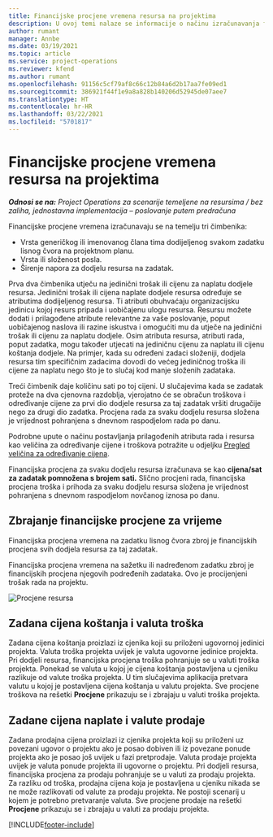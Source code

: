 ```yaml
---
title: Financijske procjene vremena resursa na projektima
description: U ovoj temi nalaze se informacije o načinu izračunavanja financijskih procjena vremena.
author: rumant
manager: Annbe
ms.date: 03/19/2021
ms.topic: article
ms.service: project-operations
ms.reviewer: kfend
ms.author: rumant
ms.openlocfilehash: 91156c5cf79af8c66c12b84a6d2b17aa7fe09ed1
ms.sourcegitcommit: 386921f44f1e9a8a828b140206d52945de07aee7
ms.translationtype: HT
ms.contentlocale: hr-HR
ms.lasthandoff: 03/22/2021
ms.locfileid: "5701817"
---
```

# <a name="financial-estimates-for-resource-time-on-projects"></a>Financijske procjene vremena resursa na projektima

_**Odnosi se na:** Project Operations za scenarije temeljene na resursima / bez zaliha, jednostavna implementacija – poslovanje putem predračuna_

Financijske procjene vremena izračunavaju se na temelju tri čimbenika: 

- Vrsta generičkog ili imenovanog člana tima dodijeljenog svakom zadatku lisnog čvora na projektnom planu. 
- Vrsta ili složenost posla.
- Širenje napora za dodjelu resursa na zadatak. 

Prva dva čimbenika utječu na jedinični trošak ili cijenu za naplatu dodjele resursa. Jedinični trošak ili cijena naplate dodjele resursa određuje se atributima dodijeljenog resursa. Ti atributi obuhvaćaju organizacijsku jedinicu kojoj resurs pripada i uobičajenu ulogu resursa. Resursu možete dodati i prilagođene atribute relevantne za vaše poslovanje, poput uobičajenog naslova ili razine iskustva i omogućiti mu da utječe na jedinični trošak ili cijenu za naplatu dodjele.
Osim atributa resursa, atributi rada, poput zadatka, mogu također utjecati na jediničnu cijenu za naplatu ili cijenu koštanja dodjele. Na primjer, kada su određeni zadaci složeniji, dodjela resursa tim specifičnim zadacima dovodi do većeg jediničnog troška ili cijene za naplatu nego što je to slučaj kod manje složenih zadataka.   

Treći čimbenik daje količinu sati po toj cijeni. U slučajevima kada se zadatak proteže na dva cjenovna razdoblja, vjerojatno će se obračun troškova i određivanje cijene za prvi dio dodjele resursa za taj zadatak vršiti drugačije nego za drugi dio zadatka. Procjena rada za svaku dodjelu resursa složena je vrijednost pohranjena s dnevnom raspodjelom rada po danu.

Podrobne upute o načinu postavljanja prilagođenih atributa rada i resursa kao veličina za određivanje cijene i troškova potražite u odjeljku [Pregled veličina za određivanje cijena](../pricing-costing/pricing-dimensions-overview.md).

Financijska procjena za svaku dodjelu resursa izračunava se kao **cijena/sat za zadatak pomnožena s brojem sati.**  Slično procjeni rada, financijska procjena troška i prihoda za svaku dodjelu resursa složena je vrijednost pohranjena s dnevnom raspodjelom novčanog iznosa po danu. 

## <a name="summarizing-financial-estimates-for-time"></a>Zbrajanje financijske procjene za vrijeme
Financijska procjena vremena na zadatku lisnog čvora zbroj je financijskih procjena svih dodjela resursa za taj zadatak.

Financijska procjena vremena na sažetku ili nadređenom zadatku zbroj je financijskih procjena njegovih podređenih zadataka. Ovo je procijenjeni trošak rada na projektu. 

![Procjene resursa](./media/navigation12.png)

## <a name="default-cost-price-and-cost-currency"></a>Zadana cijena koštanja i valuta troška

Zadana cijena koštanja proizlazi iz cjenika koji su priloženi ugovornoj jedinici projekta. Valuta troška projekta uvijek je valuta ugovorne jedinice projekta. Pri dodjeli resursa, financijska procjena troška pohranjuje se u valuti troška projekta. Ponekad se valuta u kojoj je cijena koštanja postavljena u cjeniku razlikuje od valute troška projekta. U tim slučajevima aplikacija pretvara valutu u kojoj je postavljena cijena koštanja u valutu projekta. Sve procjene troškova na rešetki **Procjene** prikazuju se i zbrajaju u valuti troška projekta. 

## <a name="default-bill-rate-and-sales-currency"></a>Zadane cijena naplate i valute prodaje

Zadana prodajna cijena proizlazi iz cjenika projekta koji su priloženi uz povezani ugovor o projektu ako je posao dobiven ili iz povezane ponude projekta ako je posao još uvijek u fazi pretprodaje. Valuta prodaje projekta uvijek je valuta ponude projekta ili ugovorne o projektu. Pri dodjeli resursa, financijska procjena za prodaju pohranjuje se u valuti za prodaju projekta. Za razliku od troška, prodajna cijena koja je postavljena u cjeniku nikada se ne može razlikovati od valute za prodaju projekta. Ne postoji scenarij u kojem je potrebno pretvaranje valuta. Sve procjene prodaje na rešetki **Procjene** prikazuju se i zbrajaju u valuti za prodaju projekta. 

[!INCLUDE[footer-include](../includes/footer-banner.md)]
